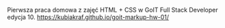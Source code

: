 Pierwsza praca domowa z zajęć HTML + CSS w GoIT Full Stack Developer edycja 10.
https://kubiakraf.github.io/goit-markup-hw-01/
